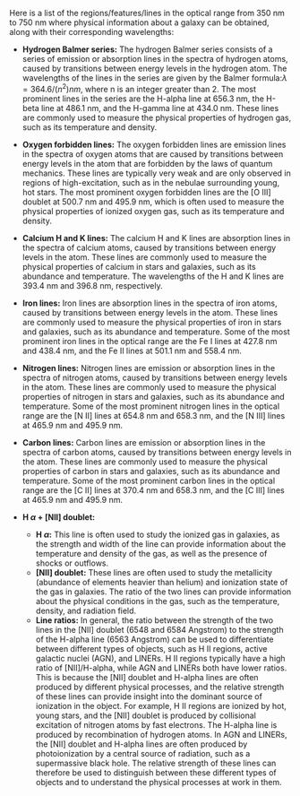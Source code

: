 Here is a list of the regions/features/lines in the optical range from 350 nm to 750 nm where physical information about a galaxy can be obtained, along with their corresponding wavelengths:

* **Hydrogen Balmer series:** The hydrogen Balmer series consists of a series of emission or absorption lines in the spectra of hydrogen atoms, caused by transitions between energy levels in the hydrogen atom. The wavelengths of the lines in the series are given by the Balmer formula:$λ = 364.6 / (n^2) nm$, where n is an integer greater than 2. The most prominent lines in the series are the H-alpha line at 656.3 nm, the H-beta line at 486.1 nm, and the H-gamma line at 434.0 nm. These lines are commonly used to measure the physical properties of hydrogen gas, such as its temperature and density.

* **Oxygen forbidden lines:** The oxygen forbidden lines are emission lines in the spectra of oxygen atoms that are caused by transitions between energy levels in the atom that are forbidden by the laws of quantum mechanics. These lines are typically very weak and are only observed in regions of high-excitation, such as in the nebulae surrounding young, hot stars. The most prominent oxygen forbidden lines are the [O III] doublet at 500.7 nm and 495.9 nm, which is often used to measure the physical properties of ionized oxygen gas, such as its temperature and density.

* **Calcium H and K lines:** The calcium H and K lines are absorption lines in the spectra of calcium atoms, caused by transitions between energy levels in the atom. These lines are commonly used to measure the physical properties of calcium in stars and galaxies, such as its abundance and temperature. The wavelengths of the H and K lines are 393.4 nm and 396.8 nm, respectively.

* **Iron lines:** Iron lines are absorption lines in the spectra of iron atoms, caused by transitions between energy levels in the atom. These lines are commonly used to measure the physical properties of iron in stars and galaxies, such as its abundance and temperature. Some of the most prominent iron lines in the optical range are the Fe I lines at 427.8 nm and 438.4 nm, and the Fe II lines at 501.1 nm and 558.4 nm.

* **Nitrogen lines:** Nitrogen lines are emission or absorption lines in the spectra of nitrogen atoms, caused by transitions between energy levels in the atom. These lines are commonly used to measure the physical properties of nitrogen in stars and galaxies, such as its abundance and temperature. Some of the most prominent nitrogen lines in the optical range are the [N II] lines at 654.8 nm and 658.3 nm, and the [N III] lines at 465.9 nm and 495.9 nm.

* **Carbon lines:** Carbon lines are emission or absorption lines in the spectra of carbon atoms, caused by transitions between energy levels in the atom. These lines are commonly used to measure the physical properties of carbon in stars and galaxies, such as its abundance and temperature. Some of the most prominent carbon lines in the optical range are the [C II] lines at 370.4 nm and 658.3 nm, and the [C III] lines at 465.9 nm and 495.9 nm.

* **H $\alpha$ + [NII] doublet:** 
    * **H $\alpha$:** This line is often used to study the ionized gas in galaxies, as the strength and width of the line can provide information about the temperature and density of the gas, as well as the presence of shocks or outflows.
    * **[NII] doublet:** These lines are often used to study the metallicity (abundance of elements heavier than helium) and ionization state of the gas in galaxies. The ratio of the two lines can provide information about the physical conditions in the gas, such as the temperature, density, and radiation field.
    * **Line ratios:** In general, the ratio between the strength of the two lines in the [NII] doublet (6548 and 6584 Angstrom) to the strength of the H-alpha line (6563 Angstrom) can be used to differentiate between different types of objects, such as H II regions, active galactic nuclei (AGN), and LINERs. H II regions typically have a high ratio of [NII]/H-alpha, while AGN and LINERs both have lower ratios. This is because the [NII] doublet and H-alpha lines are often produced by different physical processes, and the relative strength of these lines can provide insight into the dominant source of ionization in the object. For example, H II regions are ionized by hot, young stars, and the [NII] doublet is produced by collisional excitation of nitrogen atoms by fast electrons. The H-alpha line is produced by recombination of hydrogen atoms. In AGN and LINERs, the [NII] doublet and H-alpha lines are often produced by photoionization by a central source of radiation, such as a supermassive black hole. The relative strength of these lines can therefore be used to distinguish between these different types of objects and to understand the physical processes at work in them.

<!-- ## Analyze clusters among anomalies
The clustering approach can help to gain insight into the model by grouping the anomalous spectra into clusters based on their similarity in terms of the weights assigned by the LIME algorithm. This can help identify patterns or trends in the explanations that may not be immediately apparent from the weights alone.

For example, certain clusters might have higher explanation weights for certain wavelength ranges, or certain clusters have higher explanation weights overall. This can help to understand which features of the spectra are most important for the model's predictions, and can potentially uncover new scientific insights.

Additionally, by plotting the mean spectrum and mean explanation weights for each cluster, I can get a sense of how the model is using different features of the spectra to make its predictions, and identify any patterns or trends in the model's behavior that may be relevant to the anomaly detection task. -->
